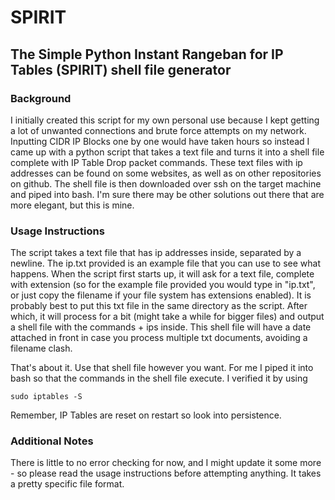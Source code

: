 # SPIRIT
## The Simple Python Instant Rangeban for IP Tables (SPIRIT) shell file generator

### Background
I initially created this script for my own personal use because I kept getting a lot of unwanted connections and brute force attempts on my network. Inputting CIDR IP Blocks one by one would have taken hours so instead I came up with a python script that takes a text file and turns it into a shell file complete with IP Table Drop packet commands. These text files with ip addresses can be found on some websites, as well as on other repositories on github. The shell file is then downloaded over ssh on the target machine and piped into bash. I'm sure there may be other solutions out there that are more elegant, but this is mine. 

### Usage Instructions
The script takes a text file that has ip addresses inside, separated by a newline. The ip.txt provided is an example file that you can use to see what happens. When the script first starts up, it will ask for a text file, complete with extension (so for the example file provided you would type in "ip.txt", or just copy the filename if your file system has extensions enabled). It is probably best to put this txt file in the same directory as the script. After which, it will process for a bit (might take a while for bigger files) and output a shell file with the commands + ips inside. This shell file will have a date attached in front in case you process multiple txt documents, avoiding a filename clash. <br>

That's about it. Use that shell file however you want. For me I piped it into bash so that the commands in the shell file execute. I verified it by using 
```
sudo iptables -S
```
Remember, IP Tables are reset on restart so look into persistence. 

### Additional Notes
There is little to no error checking for now, and I might update it some more - so please read the usage instructions before attempting anything. It takes a pretty specific file format.
